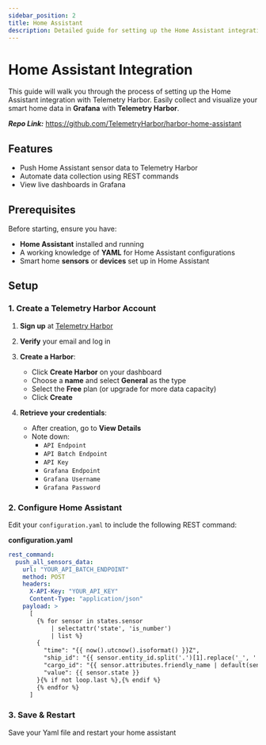 ```yaml
---
sidebar_position: 2
title: Home Assistant
description: Detailed guide for setting up the Home Assistant integration
---
```


# Home Assistant Integration

This guide will walk you through the process of setting up the Home Assistant integration with Telemetry Harbor. Easily collect and visualize your smart home data in **Grafana** with **Telemetry Harbor**.

**_Repo Link:_**  https://github.com/TelemetryHarbor/harbor-home-assistant

## Features
- Push Home Assistant sensor data to Telemetry Harbor
- Automate data collection using REST commands
- View live dashboards in Grafana


## Prerequisites

Before starting, ensure you have:
- **Home Assistant** installed and running
- A working knowledge of **YAML** for Home Assistant configurations
- Smart home **sensors** or **devices** set up in Home Assistant


## Setup
### 1. Create a Telemetry Harbor Account
1. **Sign up** at [Telemetry Harbor](https://telemetryharbor.com/)
2. **Verify** your email and log in
3. **Create a Harbor**:
   - Click **Create Harbor** on your dashboard
   - Choose a **name** and select **General** as the type
   - Select the **Free** plan (or upgrade for more data capacity)
   - Click **Create**

4. **Retrieve your credentials**:
   - After creation, go to **View Details**
   - Note down:
     - `API Endpoint`
     - `API Batch Endpoint`
     - `API Key`
     - `Grafana Endpoint`
     - `Grafana Username`
     - `Grafana Password`



  ### 2. Configure Home Assistant
Edit your `configuration.yaml` to include the following REST command:

**configuration.yaml**
```yaml
rest_command:
  push_all_sensors_data:
    url: "YOUR_API_BATCH_ENDPOINT"
    method: POST
    headers:
      X-API-Key: "YOUR_API_KEY"
      Content-Type: "application/json"
    payload: >
      [
        {% for sensor in states.sensor 
            | selectattr('state', 'is_number') 
            | list %}
        {
          "time": "{{ now().utcnow().isoformat() }}Z",
          "ship_id": "{{ sensor.entity_id.split('.')[1].replace('_', ' ').title() }}",
          "cargo_id": "{{ sensor.attributes.friendly_name | default(sensor.entity_id.split('.')[-1].replace('_', ' ').title()) }}",
          "value": {{ sensor.state }}
        }{% if not loop.last %},{% endif %}
        {% endfor %}
      ]
  ```

### 3. Save & Restart
Save your Yaml file and restart your home assistant


